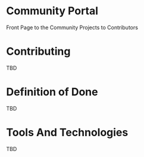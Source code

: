 # Community Portal
Front Page to the Community Projects to Contributors

# Contributing
TBD

# Definition of Done
TBD

# Tools And Technologies
TBD
